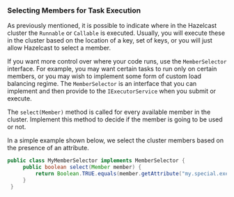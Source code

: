 
### Selecting Members for Task Execution

As previously mentioned, it is possible to indicate where in the Hazelcast cluster the `Runnable` or `Callable` is executed. Usually, you will execute these in the cluster based on the location of a key, set of keys, or you will just allow Hazelcast to select a member.

If you want more control over where your code runs, use the `MemberSelector` interface. For example, you may want certain tasks to run only on certain members, or you may wish to implement some form of custom load balancing regime.  The `MemberSelector` is an interface that you can implement and then provide to the `IExecutorService` when you submit or execute.

The `select(Member)` method is called for every available member in the cluster. Implement this method to decide if the member is going to be used or not.

In a simple example shown below, we select the cluster members based on the presence of an attribute.

```java
public class MyMemberSelector implements MemberSelector {
     public boolean select(Member member) {
         return Boolean.TRUE.equals(member.getAttribute("my.special.executor"));
     }
 }
```